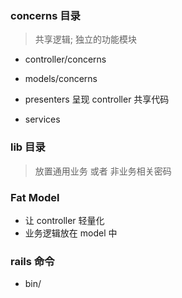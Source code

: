 ### concerns 目录

> 共享逻辑; 独立的功能模块

- controller/concerns
- models/concerns

- presenters 呈现 controller 共享代码
- services


### lib 目录

> 放置通用业务 或者 非业务相关密码


### Fat Model

- 让 controller 轻量化
- 业务逻辑放在 model 中 


### rails 命令

- bin/